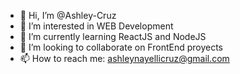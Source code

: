 - 👋 Hi, I’m @Ashley-Cruz
- 👀 I’m interested in WEB Development
- 🌱 I’m currently learning ReactJS and NodeJS
- 💞️ I’m looking to collaborate on FrontEnd proyects
- 📫 How to reach me: ashleynayellicruz@gmail.com

<!---
Ashley-Cruz/Ashley-Cruz is a ✨ special ✨ repository because its `README.md` (this file) appears on your GitHub profile.
You can click the Preview link to take a look at your changes.
--->
